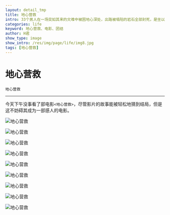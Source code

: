 ```yaml
---
layout: detail_tmp
title: 地心营救
intro: 33个男人在一场突如其来的灾难中被困地心深处，出路被塌陷的岩石全部封死，是坐以待毙，还是绝境求生？整整69天，兄弟同心，一路冲关，最终全部生还，创造了人类营救史上的最大奇迹。
categories: life
keyword: 地心营救、电影、团结
author: H君
show_type: image
show_intro: /res/img/page/life/img8.jpg
tags: [地心营救]
---
```


# 地心营救

`地心营救`

--- 

今天下午没事看了部电影`<地心营救>`，尽管影片的故事能被轻松地猜到结局，但是这不妨碍其成为一部感人的电影。

![地心营救](../res/img/page/life/img0.jpg)

![地心营救](../res/img/page/life/img1.jpg) 

![地心营救](../res/img/page/life/img2.jpg) 

![地心营救](../res/img/page/life/img3.jpg) 

![地心营救](../res/img/page/life/img4.jpg) 

![地心营救](../res/img/page/life/img5.jpg) 

![地心营救](../res/img/page/life/img6.jpg) 

![地心营救](../res/img/page/life/img7.jpg) 

![地心营救](../res/img/page/life/img8.jpg) 


